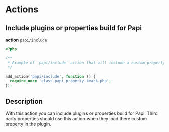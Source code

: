 # Actions

## Include plugins or properties build for Papi

**action** `papi/include`

```php
<?php

/**
 * Example of `papi/include` action that will include a custom property.
 */

add_action('papi/include', function () {
  require_once 'class-papi-property-kvack.php';
});
```

## Description

With this action you can include plugins or properties build for Papi. Third party properties should use this action when they load there custom property in the plugin.
